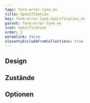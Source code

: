 ```yaml
---
tags: form-error-lyne_en
title: Spezifikation
key: form-error-lyne-specification_en
parent: form-error-lyne_en
icon: specification
order: 2
permalink: false
eleventyExcludeFromCollections: true
---
```


## Design 

## Zustände

## Optionen


